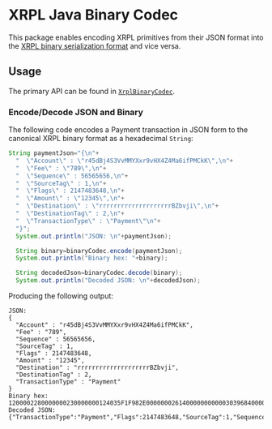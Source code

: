 # XRPL Java Binary Codec

This package enables encoding XRPL primitives from their JSON format into
the [XRPL binary serialization format](https://xrpl.org/serialization.html) and vice versa.

## Usage

The primary API can be found in [`XrplBinaryCodec`](./XrplBinaryCodec.java).

### Encode/Decode JSON and Binary

The following code encodes a Payment transaction in JSON form to the canonical XRPL binary format as a
hexadecimal `String`:

```java
String paymentJson="{\n"+
  "  \"Account\" : \"r45dBj4S3VvMMYXxr9vHX4Z4Ma6ifPMCkK\",\n"+
  "  \"Fee\" : \"789\",\n"+
  "  \"Sequence\" : 56565656,\n"+
  "  \"SourceTag\" : 1,\n"+
  "  \"Flags\" : 2147483648,\n"+
  "  \"Amount\" : \"12345\",\n"+
  "  \"Destination\" : \"rrrrrrrrrrrrrrrrrrrrBZbvji\",\n"+
  "  \"DestinationTag\" : 2,\n"+
  "  \"TransactionType\" : \"Payment\"\n"+
  "}";
  System.out.println("JSON: \n"+paymentJson);

  String binary=binaryCodec.encode(paymentJson);
  System.out.println("Binary hex: "+binary);

  String decodedJson=binaryCodec.decode(binary);
  System.out.println("Decoded JSON: \n"+decodedJson);
```

Producing the following output:

```
JSON: 
{
  "Account" : "r45dBj4S3VvMMYXxr9vHX4Z4Ma6ifPMCkK",
  "Fee" : "789",
  "Sequence" : 56565656,
  "SourceTag" : 1,
  "Flags" : 2147483648,
  "Amount" : "12345",
  "Destination" : "rrrrrrrrrrrrrrrrrrrrBZbvji",
  "DestinationTag" : 2,
  "TransactionType" : "Payment"
}
Binary hex: 1200002280000000230000000124035F1F982E000000026140000000000030396840000000000003158114EE39E6D05CFD6A90DAB700A1D70149ECEE29DFEC83140000000000000000000000000000000000000001
Decoded JSON: 
{"TransactionType":"Payment","Flags":2147483648,"SourceTag":1,"Sequence":56565656,"DestinationTag":2,"Amount":"12345","Fee":"789","Account":"r45dBj4S3VvMMYXxr9vHX4Z4Ma6ifPMCkK","Destination":"rrrrrrrrrrrrrrrrrrrrBZbvji"}
```
